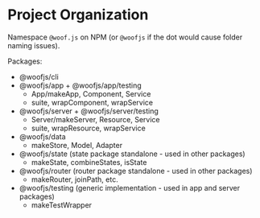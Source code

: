 # Project Organization

Namespace `@woof.js` on NPM (or `@woofjs` if the dot would cause folder naming issues).

Packages:

- @woofjs/cli
- @woofjs/app + @woofjs/app/testing
  - App/makeApp, Component, Service
  - suite, wrapComponent, wrapService
- @woofjs/server + @woofjs/server/testing
  - Server/makeServer, Resource, Service
  - suite, wrapResource, wrapService
- @woofjs/data
  - makeStore, Model, Adapter
- @woofjs/state (state package standalone - used in other packages)
  - makeState, combineStates, isState
- @woofjs/router (router package standalone - used in other packages)
  - makeRouter, joinPath, etc.
- @woofjs/testing (generic implementation - used in app and server packages)
  - makeTestWrapper
